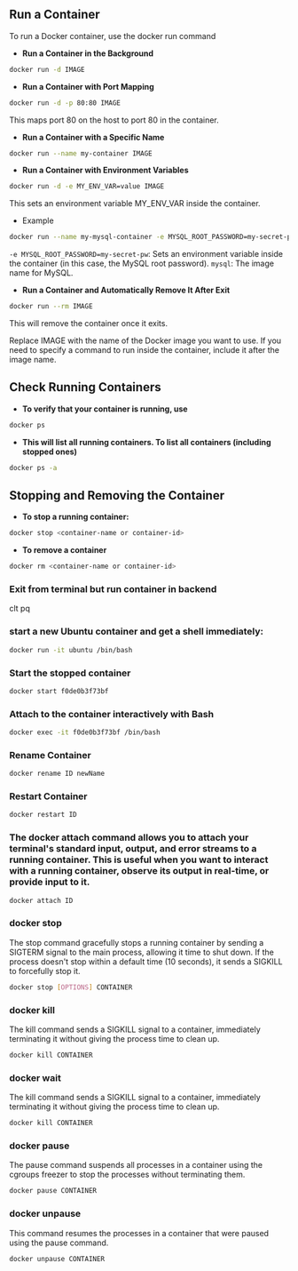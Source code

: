 ## Run a Container
To run a Docker container, use the docker run command

- **Run a Container in the Background**
```bash
docker run -d IMAGE
```

- **Run a Container with Port Mapping**
```bash
docker run -d -p 80:80 IMAGE
```
This maps port 80 on the host to port 80 in the container.

- **Run a Container with a Specific Name**
```bash
docker run --name my-container IMAGE

```

- **Run a Container with Environment Variables**
```bash
docker run -d -e MY_ENV_VAR=value IMAGE
```
This sets an environment variable MY_ENV_VAR inside the container.


- Example

```bash
docker run --name my-mysql-container -e MYSQL_ROOT_PASSWORD=my-secret-pw -d mysql
```
`-e MYSQL_ROOT_PASSWORD=my-secret-pw`: Sets an environment variable inside the container (in this case, the MySQL root password).
`mysql`: The image name for MySQL.



- **Run a Container and Automatically Remove It After Exit**
```bash
docker run --rm IMAGE
```
This will remove the container once it exits.

Replace IMAGE with the name of the Docker image you want to use. If you need to specify a command to run inside the container, include it after the image name.


## Check Running Containers

- **To verify that your container is running, use**
```bash
docker ps
```

- **This will list all running containers. To list all containers (including stopped ones)**
```bash
docker ps -a
```

## Stopping and Removing the Container

- **To stop a running container:**
```bash
docker stop <container-name or container-id>

```

- **To remove a container**
```bash
docker rm <container-name or container-id>
```

### Exit from terminal but run container in backend
clt pq


### start a new Ubuntu container and get a shell immediately:
```bash
docker run -it ubuntu /bin/bash
```

### Start the stopped container
```bash
docker start f0de0b3f73bf
```

### Attach to the container interactively with Bash
```bash
docker exec -it f0de0b3f73bf /bin/bash
```

### Rename Container 
```bash
docker rename ID newName
```

### Restart Container 
```bash
docker restart ID
```

### The docker attach command allows you to attach your terminal's standard input, output, and error streams to a running container. This is useful when you want to interact with a running container, observe its output in real-time, or provide input to it.

```bash
docker attach ID
```

### docker stop
The stop command gracefully stops a running container by sending a SIGTERM signal to the main process, allowing it time to shut down. If the process doesn't stop within a default time (10 seconds), it sends a SIGKILL to forcefully stop it.

```bash
docker stop [OPTIONS] CONTAINER
```

### docker kill
The kill command sends a SIGKILL signal to a container, immediately terminating it without giving the process time to clean up.

```bash
docker kill CONTAINER
```

### docker wait
The kill command sends a SIGKILL signal to a container, immediately terminating it without giving the process time to clean up.

```bash
docker kill CONTAINER
```

### docker pause
The pause command suspends all processes in a container using the cgroups freezer to stop the processes without terminating them.

```bash
docker pause CONTAINER
```


### docker unpause
This command resumes the processes in a container that were paused using the pause command.

```bash
docker unpause CONTAINER
```